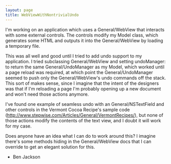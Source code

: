 ```yaml
---
layout: page
title: WebViewWithNontrivialUndo
---
```


I'm working on an application which uses a General/WebView that interacts with some external controls. The controls modify my Model class, which generates some HTML and outputs it into the General/WebView by loading a temporary file.

This was all well and good until I tried to add undo support to my application. I tried subclassing General/WebView and setting undoManager: to
return the same General/UndoManager as my Model, which worked until a page reload was required, at which point the General/UndoManager seemed to push
only the General/WebView's undo commands off the stack. This sort of makes sense, since I imagine that the intent of the designers was that if I'm reloading a page I'm probably opening up a new document and won't need those actions anymore.

I've found one example of seamless undo with an General/NSTextField and other controls in the Vermont Cocoa Recipe's sample code
(http://www.stepwise.com/Articles/General/VermontRecipes/), but none of those actions modify the contents of the text view, and I doubt it will work for my case.

Does anyone have an idea what I can do to work around this? I imagine there's some methods hiding in the General/WebView docs that I can override to get an elegant solution for this.

- Ben Jackson
